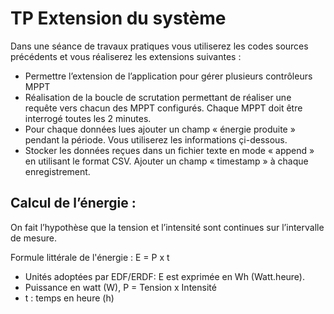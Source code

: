 # TP Extension du système
       
Dans une séance de travaux pratiques vous utiliserez les codes sources précédents et vous réaliserez les extensions suivantes :
- Permettre l’extension de l’application pour gérer plusieurs contrôleurs MPPT
- Réalisation de la boucle de scrutation permettant de réaliser une requête vers chacun des MPPT configurés. Chaque MPPT doit être interrogé toutes les 2 minutes.
- Pour chaque données lues ajouter un champ « énergie produite » pendant la période. Vous utiliserez les informations çi-dessous.
- Stocker les données reçues dans un fichier texte en mode « append » en utilisant le format CSV. Ajouter un champ « timestamp » à chaque enregistrement.

## Calcul de l’énergie :

On fait l’hypothèse que la tension et l’intensité sont continues sur l’intervalle de mesure.

Formule littérale de l'énergie : E = P x t

- Unités adoptées par EDF/ERDF: E est exprimée en Wh (Watt.heure).
- Puissance en watt (W), P = Tension x Intensité
- t : temps en heure (h)
